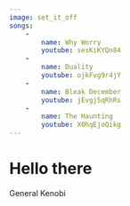 ```yaml
---
image: set_it_off
songs:
    -
        name: Why Worry
        youtube: sesKiKYQn84
    -
        name: Duality
        youtube: ojkFvg9r4jY
    -
        name: Bleak December
        youtube: jEvgj5qRhRs
    -
        name: The Haunting
        youtube: X0hqEjoQikg
---
```

# Hello there

General Kenobi
